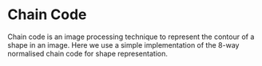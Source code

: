 # Chain Code

Chain code is an image processing technique to represent the contour of a shape in an image. Here we use a simple implementation of the 8-way normalised chain code for shape representation.
